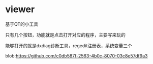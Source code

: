 # viewer
基于QT的小工具


只有几个按钮，功能就是点击打开对应的程序，主要写来玩的


能够打开的就是dxdiag诊断工具，regedit注册表，系统变量三个



blob:https://github.com/c0db587f-2563-4b0c-8070-03c8e57df9a3


